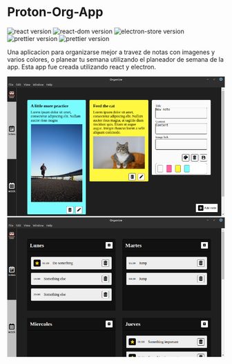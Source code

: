 # Proton-Org-App

![react version](https://img.shields.io/badge/react-17.0.1-blue)
![react-dom version](https://img.shields.io/badge/react--dom-17.0.1-blue)
![electron-store version](https://img.shields.io/badge/electron--store-^8.0.1-blue)
![prettier version](https://img.shields.io/badge/parcel-1.12.4-blue)
![prettier version](https://img.shields.io/badge/electron-11.1.1-blue)

Una aplicacion para organizarse mejor a travez de notas con imagenes y varios colores, o planear tu semana utilizando el planeador de semana de la app. 
Esta app fue creada utilizando react y electron.

![screenshot of notes view](https://github.com/Tomig02/Proton-Org-App/blob/screenshots/Screenshot1.png)
![screenshot of week planner view](https://github.com/Tomig02/Proton-Org-App/blob/screenshots/Screenshot2.png)
